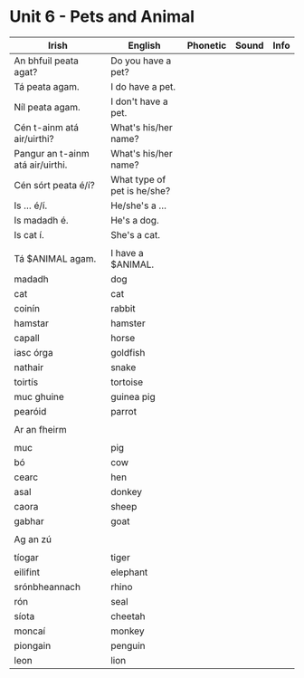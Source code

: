 # Unit 6 - Pets and Animal


| Irish                            | English                     | Phonetic | Sound | Info |
| -------------------------------- | --------------------------- | -------- | ----- | ---- |
| An bhfuil peata agat?            | Do you have a pet?          |          |       |      |
| Tá peata agam.                   | I do have a pet.            |          |       |      |
| Níl peata agam.                  | I don't have a pet.         |          |       |      |
| Cén t-ainm atá air/uirthi?       | What's his/her name?        |          |       |      |
| Pangur an t-ainm atá air/uirthi. | What's his/her name?        |          |       |      |
| Cén sórt peata é/í?              | What type of pet is he/she? |          |       |      |
| Is … é/í.                        | He/she's a …                |          |       |      |
| Is madadh é.                     | He's a dog.                 |          |       |      |
| Is cat í.                        | She's a cat.                |          |       |      |
|                                  |                             |          |       |      |
| Tá $ANIMAL agam.                 | I have a $ANIMAL.           |          |       |      |
| madadh                           | dog                         |          |       |      |
| cat                              | cat                         |          |       |      |
| coinín                           | rabbit                      |          |       |      |
| hamstar                          | hamster                     |          |       |      |
| capall                           | horse                       |          |       |      |
| iasc órga                        | goldfish                    |          |       |      |
| nathair                          | snake                       |          |       |      |
| toirtís                          | tortoise                    |          |       |      |
| muc ghuine                       | guinea pig                  |          |       |      |
| pearóid                          | parrot                      |          |       |      |
|                                  |                             |          |       |      |
| Ar an fheirm                     |                             |          |       |      |
|                                  |                             |          |       |      |
| muc                              | pig                         |          |       |      |
| bó                               | cow                         |          |       |      |
| cearc                            | hen                         |          |       |      |
| asal                             | donkey                      |          |       |      |
| caora                            | sheep                       |          |       |      |
| gabhar                           | goat                        |          |       |      |
|                                  |                             |          |       |      |
| Ag an zú                         |                             |          |       |      |
|                                  |                             |          |       |      |
| tíogar                           | tiger                       |          |       |      |
| eilifint                         | elephant                    |          |       |      |
| srónbheannach                    | rhino                       |          |       |      |
| rón                              | seal                        |          |       |      |
| síota                            | cheetah                     |          |       |      |
| moncaí                           | monkey                      |          |       |      |
| piongain                         | penguin                     |          |       |      |
| leon                             | lion                        |          |       |      |

